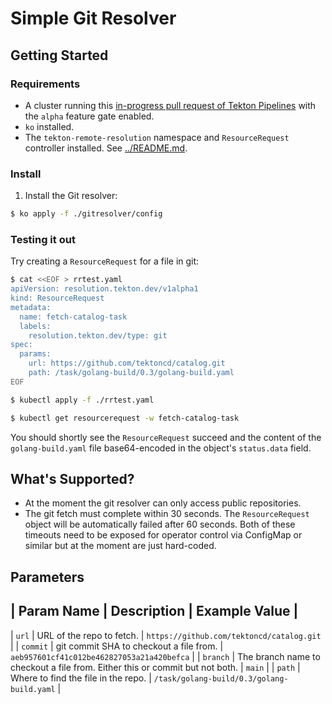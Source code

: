 # Simple Git Resolver

## Getting Started

### Requirements

- A cluster running this [in-progress pull request of Tekton Pipelines](https://github.com/tektoncd/pipeline/pull/4596)
  with the `alpha` feature gate enabled.
- `ko` installed.
- The `tekton-remote-resolution` namespace and `ResourceRequest`
  controller installed. See [../README.md](../README.md).

### Install

1. Install the Git resolver:

```bash
$ ko apply -f ./gitresolver/config
```

### Testing it out

Try creating a `ResourceRequest` for a file in git:

```bash
$ cat <<EOF > rrtest.yaml
apiVersion: resolution.tekton.dev/v1alpha1
kind: ResourceRequest
metadata:
  name: fetch-catalog-task
  labels:
    resolution.tekton.dev/type: git
spec:
  params:
    url: https://github.com/tektoncd/catalog.git
    path: /task/golang-build/0.3/golang-build.yaml
EOF

$ kubectl apply -f ./rrtest.yaml

$ kubectl get resourcerequest -w fetch-catalog-task
```

You should shortly see the `ResourceRequest` succeed and the content of
the `golang-build.yaml` file base64-encoded in the object's `status.data`
field.

## What's Supported?

- At the moment the git resolver can only access public repositories.
- The git fetch must complete within 30 seconds. The `ResourceRequest`
  object will be automatically failed after 60 seconds. Both of these
  timeouts need to be exposed for operator control via ConfigMap or
  similar but at the moment are just hard-coded.

## Parameters

| Param Name | Description | Example Value |
----------------------------
| `url` | URL of the repo to fetch. | `https://github.com/tektoncd/catalog.git` |
| `commit` | git commit SHA to checkout a file from. | `aeb957601cf41c012be462827053a21a420befca` |
| `branch` | The branch name to checkout a file from. Either this or commit but not both. | `main` |
| `path` | Where to find the file in the repo. | `/task/golang-build/0.3/golang-build.yaml` |
